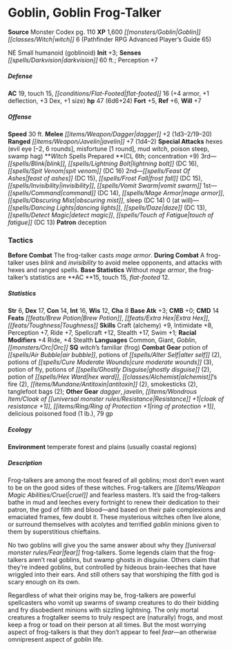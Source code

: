 ﻿---
cssclass: [monsters]
title1: Goblin, Goblin Frog-Talker
title2: Goblin Frog-Talker
CR: 5
sources:
- name: Monster Codex
  page: 110
  link: http://paizo.com/products/btpy9926?Pathfinder-Roleplaying-Game-Monster-Codex
XP: 1600
race: Goblin
classes:
- witch 6 (Pathfinder RPG Advanced Player's Guide 65)
alignment: NE
size: Small
type: humanoid
subtypes:
- goblinoid
initiative:
  bonus: 3
senses:
  darkvision: 60
AC:
  AC: 19
  touch: 15
  flat_footed: 16
  components:
    armor: 4
    deflection: 1
    dex: 3
    size: 1
HP:
  HP: 47
  long: 6d6+24
saves:
  fort: 5
  ref: 6
  will: 7
speeds:
  base: 30
attacks:
  melee:
  - - text: dagger +2 (1d3-2/19-20)
      entries:
      - - damage: 1d3-2
          crit_range: 19-20
      attack: dagger
      bonus:
      - 2
  ranged:
  - - text: javelin +7 (1d4-2)
      entries:
      - - damage: 1d4-2
      attack: javelin
      bonus:
      - 7
  special:
  - hexes (evil eye [-2, 6 rounds], misfortune [1 round], mud witch, poison steep,
    swamp hag)
spells:
  entries:
  - name: blink
    source: Witch
    level: 3
  - name: lightning bolt
    source: Witch
    level: 3
    DC: 16
  - superscripts:
    - UM
    name: spit venom
    source: Witch
    level: 3
    DC: 16
  - superscripts:
    - APG
    name: feast of ashes
    source: Witch
    level: 2
    DC: 15
  - superscripts:
    - UC
    name: frost fall
    source: Witch
    level: 2
    DC: 15
  - name: invisibility
    source: Witch
    level: 2
  - superscripts:
    - APG
    name: vomit swarm
    source: Witch
    level: 2
  - name: command
    source: Witch
    level: 1
    DC: 14
  - name: mage armor
    source: Witch
    level: 1
  - name: obscuring mist
    source: Witch
    level: 1
  - name: sleep
    source: Witch
    level: 1
    DC: 14
  - name: dancing lights
    source: Witch
    level: 0
  - name: daze
    source: Witch
    level: 0
    DC: 13
  - name: detect magic
    source: Witch
    level: 0
  - name: touch of fatigue
    source: Witch
    level: 0
    DC: 13
  sources:
  - name: Witch
    type: prepared
    CL: 6
    concentration: 9
    slots:
      0: at-will
    patron: deception
tactics:
  Before Combat: The frog-talker casts mage armor.
  During Combat: A frog-talker uses blink and invisibility to avoid melee opponents,
    and attacks with hexes and ranged spells.
  Base Statistics: Without mage armor, the frog-talker's statistics are AC 15, touch
    15, flat-footed 12.
ability_scores:
  STR: 6
  DEX: 17
  CON: 14
  INT: 16
  WIS: 12
  CHA: 8
BAB: 3
CMB: 0
CMD: 14
feats:
- name: Brew Potion
- name: Extra Hex
- name: Toughness
skills:
  Craft (alchemy): 9
  Intimidate: 8
  Perception: 7
  Ride: 7
  Spellcraft: 12
  Stealth: 17
  Swim: 1
  _racial_mods:
    Ride:
      _: 4
    Stealth:
      _: 4
languages:
- Common
- Giant
- Goblin
- Orc
special_qualities:
- witch's familiar (frog)
gear:
  combat:
  - potion of air bubble
  - potions of alter self (2)
  - potions of cure moderate wounds (3)
  - potion of fly
  - potions of ghostly disguise (2)
  - potion of hex ward
  - alchemist's fire (2)
  - antitoxin (2)
  - smokesticks (2)
  - tanglefoot bags (2)
  other:
  - dagger
  - javelin
  - cloak of resistance +1
  - ring of protection +1
  - delicious poisoned food (1 lb.)
  - 79 gp
ecology:
  environment: temperate forest and plains (usually coastal regions)
desc_long: |-
  Frog-talkers are among the most feared of all goblins; most don't even want to be on the good sides of these witches. Frog-talkers are cruel and fearless masters. It's said the frog-talkers bathe in mud and leeches every fortnight to renew their dedication to their patron, the god of filth and blood-and based on their pale complexions and emaciated frames, few doubt it. These mysterious witches often live alone, or surround themselves with acolytes and terrified goblin minions given to them by superstitious chieftains.

   No two goblins will give you the same answer about why they fear frog-talkers. Some legends claim that the frog-talkers aren't real goblins, but swamp ghosts in disguise. Others claim that they're indeed goblins, but controlled by hideous brain-leeches that have wriggled into their ears. And still others say that worshiping the filth god is scary enough on its own.

   Regardless of what their origins may be, frog-talkers are powerful spellcasters who vomit up swarms of swamp creatures to do their bidding and fry disobedient minions with sizzling lightning. The only mortal creatures a frogtalker seems to truly respect are (naturally) frogs, and most keep a frog or toad on their person at all times. But the most worrying aspect of frog-talkers is that they don't appear to feel fear-an otherwise omnipresent aspect of goblin life.

---

# Goblin, Goblin Frog-Talker

**Source** Monster Codex pg. 110
**XP** 1,600
_[[monsters/Goblin|Goblin]]_ _[[classes/Witch|witch]]_ 6 (Pathfinder RPG Advanced Player’s Guide 65)

NE Small humanoid (goblinoid)
**Init** +3; **Senses** _[[spells/Darkvision|darkvision]]_ 60 ft.; Perception +7

##### Defense

**AC** 19, touch 15, _[[conditions/Flat-Footed|flat-footed]]_ 16 (+4 armor, +1 deflection, +3 Dex, +1 size)
**hp** 47 (6d6+24)
**Fort** +5, **Ref** +6, **Will** +7

##### Offense
**Speed** 30 ft.
**Melee** _[[items/Weapon/Dagger|dagger]]_ +2 (1d3–2/19–20)
**Ranged** _[[items/Weapon/Javelin|javelin]]_ +7 (1d4–2)
**Special Attacks** hexes (evil eye [–2, 6 rounds], misfortune [1 round], mud _witch_, poison steep, swamp hag)
**_Witch_ Spells Prepared **(CL 6th; concentration +9)
3rd—_[[spells/Blink|blink]]_, _[[spells/Lightning Bolt|lightning bolt]]_ (DC 16), _[[spells/Spit Venom|spit venom]]_ (DC 16)
2nd—_[[spells/Feast Of Ashes|feast of ashes]]_ (DC 15), _[[spells/Frost Fall|frost fall]]_ (DC 15), _[[spells/Invisibility|invisibility]]_, _[[spells/Vomit Swarm|vomit swarm]]_
1st—_[[spells/Command|command]]_ (DC 14), _[[spells/Mage Armor|mage armor]]_, _[[spells/Obscuring Mist|obscuring mist]]_, sleep (DC 14)
0 (at will)—_[[spells/Dancing Lights|dancing lights]]_, _[[spells/Daze|daze]]_ (DC 13), _[[spells/Detect Magic|detect magic]]_, _[[spells/Touch of Fatigue|touch of fatigue]]_ (DC 13)
**Patron** deception

### Tactics

**Before Combat** The frog-talker casts _mage armor_.
 **During Combat** A frog-talker uses _blink_ and _invisibility_ to avoid melee opponents, and attacks with hexes and ranged spells.
 **Base Statistics** Without _mage armor_, the frog-talker’s statistics are **AC **15, touch 15, _flat-footed_ 12.

##### Statistics
**Str** 6, **Dex** 17, **Con** 14, **Int** 16, **Wis** 12, **Cha** 8
**Base Atk** +3; **CMB** +0; **CMD** 14
**Feats** _[[feats/Brew Potion|Brew Potion]]_, _[[feats/Extra Hex|Extra Hex]]_, _[[feats/Toughness|Toughness]]_
**Skills** Craft (alchemy) +9, Intimidate +8, Perception +7, Ride +7, Spellcraft +12, Stealth +17, Swim +1; **Racial Modifiers** +4 Ride, +4 Stealth
**Languages** Common, Giant, _Goblin_, _[[monsters/Orc|Orc]]_
**SQ** _witch_’s familiar (frog)
**Combat Gear** potion of _[[spells/Air Bubble|air bubble]]_, potions of _[[spells/Alter Self|alter self]]_ (2), potions of _[[spells/Cure Moderate Wounds|cure moderate wounds]]_ (3), potion of fly, potions of _[[spells/Ghostly Disguise|ghostly disguise]]_ (2), potion of _[[spells/Hex Ward|hex ward]]_, _[[classes/Alchemist|alchemist]]_’s fire (2), _[[items/Mundane/Antitoxin|antitoxin]]_ (2), smokesticks (2), tanglefoot bags (2); **Other Gear** _dagger_, _javelin_, _[[items/Wondrous Item/Cloak of _[[universal monster rules/Resistance|Resistance]]_ +1|cloak of _resistance_ +1]]_, _[[items/Ring/Ring of Protection +1|ring of protection +1]]_, delicious poisoned food (1 lb.), 79 gp

##### Ecology

**Environment** temperate forest and plains (usually coastal regions)

##### Description

Frog-talkers are among the most feared of all goblins; most don’t even want to be on the good sides of these witches. Frog-talkers are _[[items/Weapon Magic Abilities/Cruel|cruel]]_ and fearless masters. It’s said the frog-talkers bathe in mud and leeches every fortnight to renew their dedication to their patron, the god of filth and blood—and based on their pale complexions and emaciated frames, few doubt it. These mysterious witches often live alone, or surround themselves with acolytes and terrified _goblin_ minions given to them by superstitious chieftains.

No two goblins will give you the same answer about why they _[[universal monster rules/Fear|fear]]_ frog-talkers. Some legends claim that the frog-talkers aren’t real goblins, but swamp ghosts in disguise. Others claim that they’re indeed goblins, but controlled by hideous brain-leeches that have wriggled into their ears. And still others say that worshiping the filth god is scary enough on its own.

Regardless of what their origins may be, frog-talkers are powerful spellcasters who vomit up swarms of swamp creatures to do their bidding and fry disobedient minions with sizzling lightning. The only mortal creatures a frogtalker seems to truly respect are (naturally) frogs, and most keep a frog or toad on their person at all times. But the most worrying aspect of frog-talkers is that they don’t appear to feel _fear_—an otherwise omnipresent aspect of _goblin_ life.